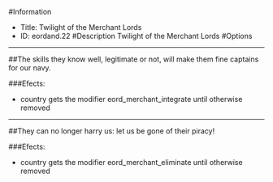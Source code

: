 #Information
 - Title: Twilight of the Merchant Lords
 - ID: eordand.22
#Description
Twilight of the Merchant Lords
#Options

___
##The skills they know well, legitimate or not, will make them fine captains for our navy.

###Efects:<ul><li>country gets the modifier eord_merchant_integrate until otherwise removed</li></ul>

___
##They can no longer harry us: let us be gone of their piracy!

###Efects:<ul><li>country gets the modifier eord_merchant_eliminate until otherwise removed</li></ul>
